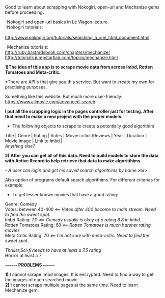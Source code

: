 Good to learn about scrapping with Nokogiri, open-uri and Mechanize gems before proceeding.<br>

-Nokogiri and open-uri basics in Le Wagon lecture.<br>
-Nokogiri tutorials:<br>
<a href = "http://ruby.bastardsbook.com/chapters/html-parsing/"><br>
http://www.nokogiri.org/tutorials/searching_a_xml_html_document.html<br>

-Mechanize tutorials:<br>
http://ruby.bastardsbook.com/chapters/mechanize/<br>
http://tutorials.jumpstartlab.com/topics/mechanize.html<br>

<strong>1)The idea of this app is to scrape movie data from across Imbd, Rotten Tomatoes and Meta-critic.</strong><br>

*There are API's that give you this service. But want to create my own for practising purposes.<br>

Something like this website. But much more user-friendly:<br>
https://www.allmovie.com/advanced-search<br>

<strong>I put all the scrapping logic in the pages controller just for testing. After that need to make a new project with the proper models.</strong><br>

- The following objects to scrape to create a potentially good algorithim<br>

Title |
Genre |
Rating |
Votes |
Movie critics/Reviews |
Year |
Duration |
Movie image |
Link to Imbd | <br>
<em>Anything else?</em>

<strong>2) After you can get all of this data. Need to build models to store the data with Active Record to help retrieve that data to make algoritihims.</strong><br>

<em>- A user can login and get his saved search algorithims by name.</em>>br>

Also option of programs default search algorithims. For different criterias for example:<br>

- To get lesser known movies that have a good rating:<br>

Genre: Comedy <br>
Votes: between 40-400 <em><== Votes after 400 become to main stream. Need to find the sweet spot.</em><br>
Imbd Rating: 7.0 <em><== Comedy usually is okay of a rating 6.8 in Imbd</em><br>
  Rotten Tomatoes Rating: 60 <em><== Rotten Tomatoes is much harsher rating movies</em><br>
  Meta Critic Rating: 70 <em><== I'm not sure with meta-critic. Need to find the sweet spot.</em><br>

<strong>*</strong>Thriller,Sci-fi needs to have at least a 7.5 rating<br>
<strong>*</strong>Horror at least a 7<br>

<strong>------ PROBLEMS ------</strong><br>

<strong>1)</strong> I cannot scrape Imbd images. It is encrypted. Need to find a way to get the images of each searched movie<br>
<strong>2)</strong> I cannot scrape multiple pages at the same time. Need to learn Mechanize gem.<br>
